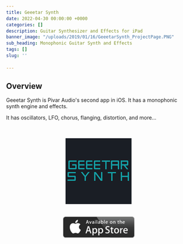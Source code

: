 ```yaml
---
title: Geeetar Synth
date: 2022-04-30 00:00:00 +0000
categories: []
description: Guitar Synthesizer and Effects for iPad
banner_image: "/uploads/2019/01/16/GeeetarSynth_ProjectPage.PNG"
sub_heading: Monophonic Guitar Synth and Effects
tags: []
slug: ''

---
```

<style>
IMG.displayed {
display: block;
margin-left: auto;
margin-right: auto }
</style>

## Overview

Geeetar Synth is Pivar Audio's second app in iOS. It has a monophonic synth engine and effects.

It has oscillators, LFO, chorus, flanging, distortion, and more...

<br/>
<br/>
<a href="http://geeetarsynth.com">
<img class="displayed" src="/uploads/2019/01/13/GeeetarSynth-Icon_180x180.png" />
</a>
<br/>
<br/>
<a href="https://apps.apple.com/us/app/geeetar-synth/id1617569661">
<img class="displayed" src="/uploads/2019/01/14/Available_on_the_App_Store_(black).png" />
</a>